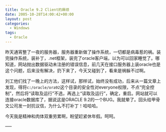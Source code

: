 ```yaml
---
title: Oracle 9.2 Client的麻烦
date: 2005-10-28T14:00:42+00:00
layout: post
categories:
  - Windows
tags:
  - Oracle
---
```


昨天通宵整了一夜的服务器，服务器重新做了操作系统，一切都是病毒惹的祸。装完操作系统，装补丁，.net框架，装完了oracle客户端，以为可以回家睡觉了。哪知道，网站抛出数据驱动未注册的错误信息，前几天在接口服务器上装oracle也是这个问题，后来没有解决，扔下来了，今天又碰到了，看来是祸躲不过啊。

刘工他们找了一晚上的方法，这样试，那样试，始终没有成功，后来从一篇文章上发现，得将`c:/oracle/ora92`这个目录的安全性对everyone权限，不点“完全控制”，然后将“读取及运行”不选，再选上“读取及运行”，确定，重启。网站就可以连接oracle数据库了，据说这是ORACLE 9.2的一个BUG。我就晕了。回头给甲骨文公司发一封抗议信，为什么不打补丁！哈哈哈。

今天我是精神和肉体双重劳累啊，盼望赶紧休年假。呵呵。

—–